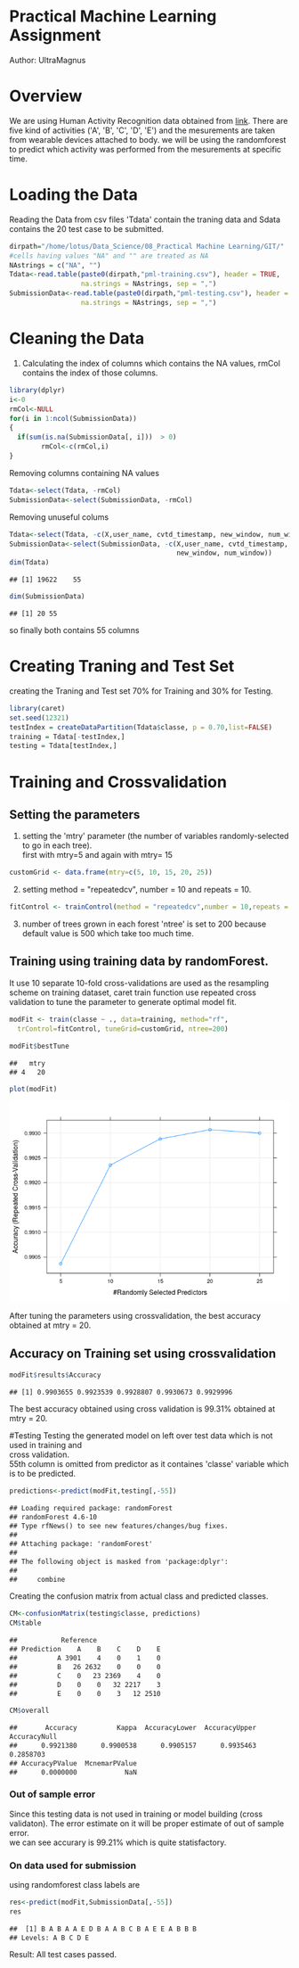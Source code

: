 # Practical Machine Learning Assignment
Author: UltraMagnus  
# Overview  

We are using Human Activity Recognition data obtained from  [link](http://groupware.les.inf.puc-rio.br/har). There are five kind of activities ('A', 'B', 'C', 'D', 'E') and the mesurements are taken from wearable devices attached to body. we will be using the randomforest to predict which activity was performed from the mesurements at specific time.  

# Loading the Data  

Reading the Data from csv files 'Tdata' contain the traning data and Sdata contains the 20 test case to be submitted.  


```r
dirpath="/home/lotus/Data_Science/08_Practical Machine Learning/GIT/"
#cells having values "NA" and "" are treated as NA
NAstrings = c("NA", "")
Tdata<-read.table(paste0(dirpath,"pml-training.csv"), header = TRUE,
                  na.strings = NAstrings, sep = ",")
SubmissionData<-read.table(paste0(dirpath,"pml-testing.csv"), header = TRUE, 
                  na.strings = NAstrings, sep = ",")
```

# Cleaning the Data  

1. Calculating the index of columns which contains the NA values, rmCol contains the 
index of those columns.

```r
library(dplyr)
i<-0
rmCol<-NULL
for(i in 1:ncol(SubmissionData))
{
  if(sum(is.na(SubmissionData[, i]))  > 0)
		rmCol<-c(rmCol,i)
}
```

Removing columns containing NA values


```r
Tdata<-select(Tdata, -rmCol)
SubmissionData<-select(SubmissionData, -rmCol)
```

Removing unuseful colums  

```r
Tdata<-select(Tdata, -c(X,user_name, cvtd_timestamp, new_window, num_window))
SubmissionData<-select(SubmissionData, -c(X,user_name, cvtd_timestamp,
                                          new_window, num_window))
dim(Tdata)
```

```
## [1] 19622    55
```

```r
dim(SubmissionData)
```

```
## [1] 20 55
```

so finally both contains 55 columns  

# Creating Traning and Test Set
creating the Traning and Test set 70% for Training and 30% for Testing. 

```r
library(caret)
set.seed(12321)
testIndex = createDataPartition(Tdata$classe, p = 0.70,list=FALSE)
training = Tdata[-testIndex,]
testing = Tdata[testIndex,]
```

# Training  and Crossvalidation

## Setting the parameters

1. setting the 'mtry' parameter (the number of variables randomly-selected to go in each tree).  
first with mtry=5 and again with mtry= 15

```r
customGrid <- data.frame(mtry=c(5, 10, 15, 20, 25))
```

2. setting method = "repeatedcv",  number = 10 and repeats = 10.  

```r
fitControl <- trainControl(method = "repeatedcv",number = 10,repeats = 10)
```


3. number of trees grown in each forest 'ntree' is set to 200 because default value is 500 which take too much time.  

## Training using training data by randomForest.  
It use 10 separate 10-fold cross-validations are used as the resampling scheme on training dataset, caret train function use repeated cross validation to tune the parameter to generate optimal model fit.


```r
modFit <- train(classe ~ ., data=training, method="rf",
  trControl=fitControl, tuneGrid=customGrid, ntree=200)
```


```r
modFit$bestTune 
```

```
##   mtry
## 4   20
```

```r
plot(modFit)
```

![](PML_files/figure-html/unnamed-chunk-9-1.png) 

After tuning the parameters using crossvalidation, the best accuracy obtained at mtry = 20.  

## Accuracy on Training set  using crossvalidation


```r
modFit$results$Accuracy
```

```
## [1] 0.9903655 0.9923539 0.9928807 0.9930673 0.9929996
```

The best accuracy obtained using cross validation is 99.31% obtained at mtry = 20.

#Testing
Testing the generated model on left over test data which is not used in training and       
cross validation.  
55th column is omitted from predictor as it containes 'classe' variable which is to be predicted. 

```r
predictions<-predict(modFit,testing[,-55])
```

```
## Loading required package: randomForest
## randomForest 4.6-10
## Type rfNews() to see new features/changes/bug fixes.
## 
## Attaching package: 'randomForest'
## 
## The following object is masked from 'package:dplyr':
## 
##     combine
```

Creating  the confusion matrix from actual class and predicted classes.

```r
CM<-confusionMatrix(testing$classe, predictions)
CM$table
```

```
##           Reference
## Prediction    A    B    C    D    E
##          A 3901    4    0    1    0
##          B   26 2632    0    0    0
##          C    0   23 2369    4    0
##          D    0    0   32 2217    3
##          E    0    0    3   12 2510
```

```r
CM$overall
```

```
##       Accuracy          Kappa  AccuracyLower  AccuracyUpper   AccuracyNull 
##      0.9921380      0.9900538      0.9905157      0.9935463      0.2858703 
## AccuracyPValue  McnemarPValue 
##      0.0000000            NaN
```

### Out of sample error
Since this testing data is not used in training or model building (cross validaton). The error estimate on it will be proper estimate of out of sample error.   
we can see accurary is 99.21% which is quite statisfactory.  

### On data used for submission  

using randomforest class labels are  


```r
res<-predict(modFit,SubmissionData[,-55])
res
```

```
##  [1] B A B A A E D B A A B C B A E E A B B B
## Levels: A B C D E
```

Result: All test cases passed.  
